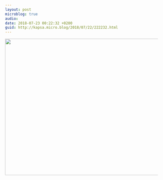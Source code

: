 ```yaml
---
layout: post
microblog: true
audio: 
date: 2018-07-23 00:22:32 +0200
guid: http://kapsa.micro.blog/2018/07/22/222232.html
---
```



<img src="http://www.jeankapsa.com/uploads/2018/88a9d64e3a.jpg" width="600" height="450" />
